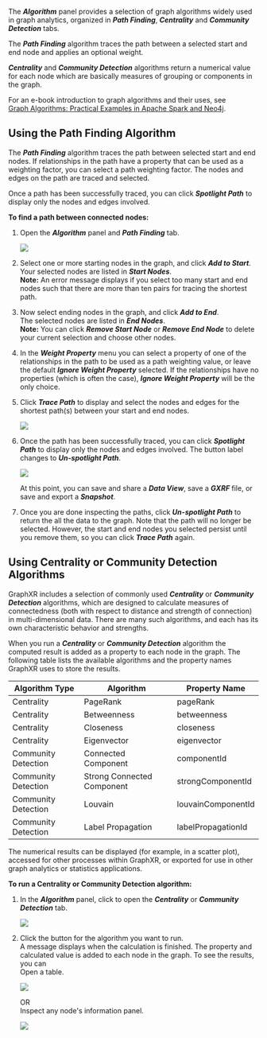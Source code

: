 The _**Algorithm**_ panel provides a selection of graph algorithms widely used in graph analytics, organized in _**Path Finding**_, _**Centrality**_ and _**Community Detection**_ tabs.

The _**Path Finding**_ algorithm traces the path between a selected start and end node and applies an optional weight.

_**Centrality**_ and _**Community Detection**_ algorithms return a numerical value for each node which are basically measures of grouping or components in the graph.

For an e-book introduction to graph algorithms and their uses, see  
[Graph Algorithms: Practical Examples in Apache Spark and Neo4j](https://neo4j.com/lp/book-graph-algorithms-ms/?utm_source=bing&utm_medium=ppc&utm_campaign=*NA%20-%20Search%20-%20Graph%20Algorithms&utm_adgroup=*NA%20-%20Search%20-%20Graph%20Algorithms%20-%20Graph%20Algorithm&utm_term=graph%20algorithms&msclkid=b90c0620812219ca24845b97d8af0b68%5BGraph).

## Using the Path Finding Algorithm

The _**Path Finding**_ algorithm traces the path between selected start and end nodes. If relationships in the path have a property that can be used as a weighting factor, you can select a path weighting factor. The nodes and edges on the path are traced and selected.

Once a path has been successfully traced, you can click _**Spotlight Path**_ to display only the nodes and edges involved.

**To find a path between connected nodes:**

1.  Open the _**Algorithm**_ panel and _**Path Finding**_ tab.
    
    ![](/07_00_01_AlgorithmPanel720.png)
2.  Select one or more starting nodes in the graph, and click _**Add to Start**_.  
    Your selected nodes are listed in _**Start Nodes**_.  
    **Note:** An error message displays if you select too many start and end nodes such that there are more than ten pairs for tracing the shortest path.
    
3.  Now select ending nodes in the graph, and click _**Add to End**_.  
    The selected nodes are listed in _**End Nodes**_.  
    **Note:** You can click _**Remove Start Node**_ or _**Remove End Node**_ to delete your current selection and choose other nodes.
    
4.  In the _**Weight Property**_ menu you can select a property of one of the relationships in the path to be used as a path weighting value, or leave the default _**Ignore Weight Property**_ selected. If the relationships have no properties (which is often the case), _**Ignore Weight Property**_ will be the only choice.
    
5.  Click _**Trace Path**_ to display and select the nodes and edges for the shortest path(s) between your start and end nodes.
    
    ![](/07_01_01_AlgorithmPath1320.png)
6.  Once the path has been successfully traced, you can click _**Spotlight Path**_ to display only the nodes and edges involved. The button label changes to _**Un-spotlight Path**_.
    
    ![](/07_01_02_AlgorithmSpotlight1320.png)
    
    At this point, you can save and share a _**Data View**_, save a _**GXRF**_ file, or save and export a _**Snapshot**_.
    
7.  Once you are done inspecting the paths, click _**Un-spotlight Path**_ to return the all the data to the graph. Note that the path will no longer be selected. However, the start and end nodes you selected persist until you remove them, so you can click _**Trace Path**_ again.
    

## Using Centrality or Community Detection Algorithms

GraphXR includes a selection of commonly used _**Centrality**_ or _**Community Detection**_ algorithms, which are designed to calculate measures of connectedness (both with respect to distance and strength of connection) in multi-dimensional data. There are many such algorithms, and each has its own characteristic behavior and strengths.

When you run a _**Centrality**_ or _**Community Detection**_ algorithm the computed result is added as a property to each node in the graph. The following table lists the available algorithms and the property names GraphXR uses to store the results.

| Algorithm Type | Algorithm | Property Name |
| --- | --- | --- |
| Centrality | PageRank | pageRank |
| Centrality | Betweenness | betweenness |
| Centrality | Closeness | closeness |
| Centrality | Eigenvector | eigenvector |
| Community Detection | Connected Component | componentId |
| Community Detection | Strong Connected Component | strongComponentId |
| Community Detection | Louvain | louvainComponentId |
| Community Detection | Label Propagation | labelPropagationId |

The numerical results can be displayed (for example, in a scatter plot), accessed for other processes within GraphXR, or exported for use in other graph analytics or statistics applications.

**To run a Centrality or Community Detection algorithm:**

1.  In the _**Algorithm**_ panel, click to open the _**Centrality**_ or _**Community Detection**_ tab.
    
    ![](/07_01_04_Centrality1320.png)

2.  Click the button for the algorithm you want to run.  
    A message displays when the calculation is finished. The property and calculated value is added to each node in the graph. To see the results, you can  
    Open a table.
    
    ![](/07_01_06_AlgorithmResultsTable.png)
    
    OR  
    Inspect any node's information panel.
    
    ![](/07_01_05_CommunityDetection1320.png)